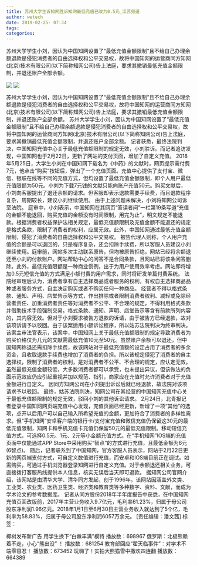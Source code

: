 ```yaml
---
title: 苏州大学生诉知网胜诉知网最低充值已改为0.5元_江苏频道
author: wetech
date: 2019-02-25- 07:34
tags: 
categories: 
---
```

苏州大学学生小刘，因认为中国知网设置了“最低充值金额限制”且不给自己办理余额退款是侵犯消费者的自由选择权和公平交易权，故将中国知网的运营商同方知网(北京)技术有限公司(以下简称知网公司)告上法庭，要求其撤销最低充值金额限制，并退还账户全部余额。
<!-- more -->
                
<img align="center" border="0" src="http://p1.ifengimg.com/a/2019_09/cf95a34b59a763c_size254_w635_h351.png" />
                
<img align="center" border="0" src="http://p2.ifengimg.com/a/2016/0810/204c433878d5cf9size1_w16_h16.png" />
            
苏州大学学生小刘，因认为中国知网设置了“最低充值金额限制”且不给自己办理余额退款是侵犯消费者的自由选择权和公平交易权，故将中国知网的运营商同方知网(北京)技术有限公司(以下简称知网公司)告上法庭，要求其撤销最低充值金额限制，并退还账户全部余额。
苏州大学学生小刘，因认为中国知网设置了“最低充值金额限制”且不给自己办理余额退款是侵犯消费者的自由选择权和公平交易权，故将中国知网的运营商同方知网(北京)技术有限公司(以下简称知网公司)告上法庭，要求其撤销最低充值金额限制，并退还账户全部余额。
记者获悉，最终法院判决，中国知网充值中心关于最低充值额限制的规定无效，小刘胜诉。而记者追访发现，中国知网也于2月22日，更新了网站的支付页面，增加了自定义充值。
2018年5月25日，大学生小刘在中国知网下载名为《中药》的文献时，网页提示需付费7元，他点击“购买”按钮后，弹出了一个充值页面。充值中心提供了支付宝、微信、银联在线等不同的充值方式，但均设置了最低充值金额限制，即个人用户最低充值限额为50元。小刘为下载7元钱的文献只能向账户充值50元。购买文献后，小刘向客服提出了退还余额的请求。但客服却表示退款需要手续费，而且退款程序复杂，周期较长，建议小刘继续使用。
由于上述问题未解决，小刘将知网公司诉至法院。
庭审中，小刘表示，中国知网在其网页“答读者问”一栏第19条写道“充值的金额不能退回，购买充值的金额没有时间限制，用完为止”，明文规定不能退款。根据消费者权益保护法相关规定，最低充值额限制及充值金额不能退还的规定是格式条款，限制了消费者的权利，应属无效。此外，中国知网通过最低充值金额限制，侵犯了消费者的自由选择权和公平交易权。
被告代理人则称，个人用户充值的余额是可以退回的，只是程序复杂，还会扣除手续费，所以客服人员建议小刘继续使用。庭审前，网站多次主动联系原告，但均被原告拒绝，网站已经将余额退还至小刘的付款账户。网站帮助中心的问答不是合同条款，且网站已将该条问答删除。此外，最低充值限额是一种商业惯例，出于为用户使用效率考虑。网站即将增加0.5元短信充值的方式满足小额付费的用户需求，同时将研发单篇付费系统。
法院经审理后认为，消费者享有自主选择商品或者服务的权利，有权自主选择商品品种或者服务方式，自主决定购买或者不购买任何一种商品。
经营者不得以格式条款、通知、声明、店堂告示等方式，作出排除或者限制消费者权利、减轻或免除经营者责任、加重消费者责任等对消费者不公平、不合理的规定，不得利用格式条款并借助技术手段强制交易。格式条款、通知、声明、店堂告示等含有前款所列内容的，其内容无效。但对于小刘要求被告方退款的诉请，由于被告方已经退款，故对该项诉请予以驳回。由于该案适用小额诉讼程序，所以姑苏法院判决为终审判决。
该案主审法官表示，该案中，中国知网上关于最低充值额限制的规定导致消费者为购买价格仅为几元的文献需最低充值10元至50元。虽然账户余额可以退还，但中国知网称退还需扣除手续费，故该网站对于最低充值额的设定占用了消费者的多余资金，且收取退款手续费也增加了消费者的负担。所以该规定侵犯了消费者的自主选择权，限制了消费者的权利，是对消费者不公平、不合理的规定，应认定无效。虽然最低充值金额较低，大多数消费者都可以承受，也未提出异议，但该做法的负面示范效应仍应引起重视并加以规范、指引，商家应在充值时允许消费者对于充值金额进行自定义。
因同方知网公司在小刘提出诉讼后就已经退款，故法院对该项请求予以驳回。
最终，姑苏法院判决，知网公司在其经营的中国知网充值中心关于最低充值额限制的规定无效，驳回小刘的其他诉讼请求。
2月24日，北青报记者登录中国知网网页端充值中心发现，充值页面已经更新，新增了一项“其他”的选项，点开以后用户可以自己输入所希望充值的金额，更加符合了消费者的多样性需求。但“手机知网”安卓客户端的银行卡/支付宝充值和微信充值仍保留这30元的最低充值限制，知网卡和手机充值卡充值仍保留50元的最低充值限制。移动短信充值方式，可选择0.5元、1元、2元等小金额充值方式。在“手机知网”IOS端的充值页面中仅能通过APP Store中采用购买“智点”的方式进行充值，且最低金额为6元(6智点)。
随后，记者联系到了中国知网，官方客服人员表示，网站于2月22日更新的网页端支付方式，可自定义数值进行充值，而安卓和IOS端目前正在调试。如需购买，可通过手机浏览器登录知网进行自定义充值。对于余额退还相关业务，可直接拨打客服热线提供本人信息，核实无误后当天即可退款。
据知网公司官网介绍，该网站是由清华大学、清华同方发起，创于1996年。该网站因涵盖外文类、工业类、农业类、医药卫生类、经济类和教育类等多种数字、资料、文献，而成为学术论文的参考数据库。
记者从同方股份2018年半年度报告中获悉，在中国知网充值页面改版前，2017年主营业务收入9.7亿元，毛利率61.23%，归属于母公司股东净利润1.96亿元。2018年1月1日至6月30日主营业务收入就达到了5个亿，毛利率为58.83%，归属于母公司股东净利润6057万余元。
[责任编辑：潘文茜]
标签：
 
 
             
椰树发布新广告 用学生换下“白嫩丰满”模特
播放数：698967
俄罗斯：北极熊赖着不走，小心“熊出没” ！
播放数：681254
教育部回应“翟天临事件”：对学术不端零容忍！
播放数：673452
玩嗨了！实拍大熊猫雪中撒欢四连翻
播放数：664389

